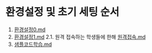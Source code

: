 # 환경설정 및 초기 세팅 순서

1. [환경설정0.md](환경설정0.md)
2. [환경설정1.md](환경설정1.md)
          2.1. 원격 접속하는 학생들에 한해 [원격접속.md](원격접속.md)
4. [샘플코드학습.md](샘플코드학습.md)
